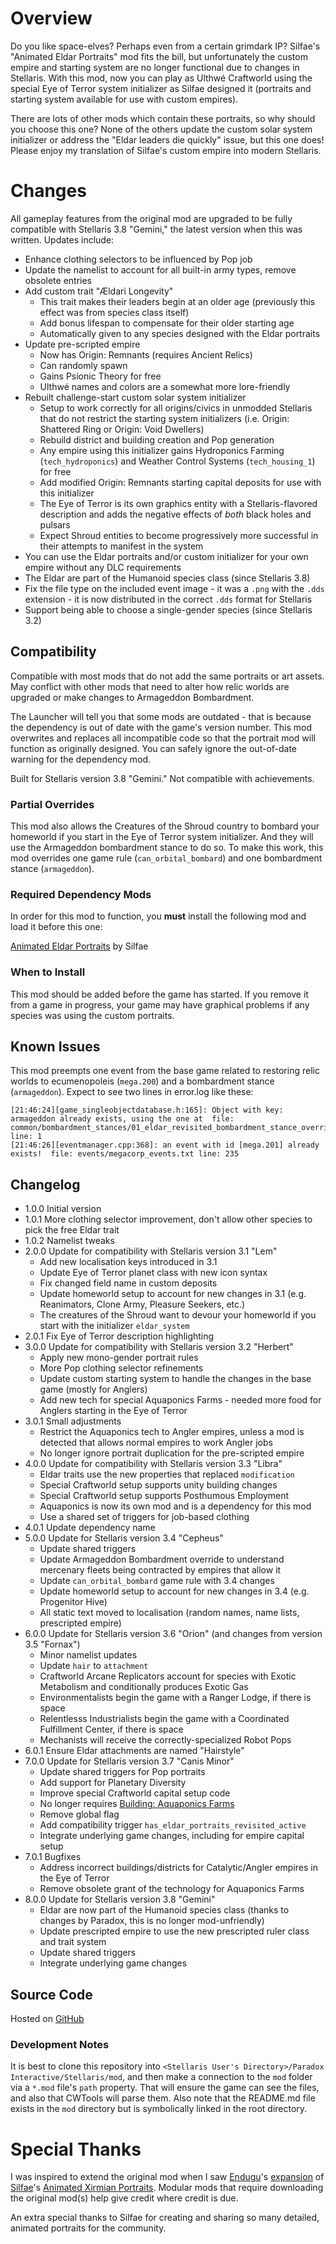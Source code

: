 # Overview

Do you like space-elves? Perhaps even from a certain grimdark IP? Silfae's "Animated Eldar Portraits" mod fits the bill, but unfortunately the custom empire and starting system are no longer functional due to changes in Stellaris.  With this mod, now you can play as Ulthwé Craftworld using the special Eye of Terror system initializer as Silfae designed it (portraits and starting system available for use with custom empires).

There are lots of other mods which contain these portraits, so why should you choose this one?  None of the others update the custom solar system initializer or address the "Eldar leaders die quickly" issue, but this one does!  Please enjoy my translation of Silfae's custom empire into modern Stellaris.

# Changes

All gameplay features from the original mod are upgraded to be fully compatible with Stellaris 3.8 "Gemini," the latest version when this was written.  Updates include:

* Enhance clothing selectors to be influenced by Pop job
* Update the namelist to account for all built-in army types, remove obsolete entries
* Add custom trait "Ældari Longevity"
    * This trait makes their leaders begin at an older age (previously this effect was from species class itself)
    * Add bonus lifespan to compensate for their older starting age
    * Automatically given to any species designed with the Eldar portraits
* Update pre-scripted empire
    * Now has Origin: Remnants (requires Ancient Relics)
    * Can randomly spawn
    * Gains Psionic Theory for free
    * Ulthwé names and colors are a somewhat more lore-friendly
* Rebuilt challenge-start custom solar system initializer
    * Setup to work correctly for all origins/civics in unmodded Stellaris that do not restrict the starting system initializers (i.e. Origin: Shattered Ring or Origin: Void Dwellers)
    * Rebuild district and building creation and Pop generation
    * Any empire using this initializer gains Hydroponics Farming (`tech_hydroponics`) and Weather Control Systems (`tech_housing_1`) for free
    * Add modified Origin: Remnants starting capital deposits for use with this initializer
    * The Eye of Terror is its own graphics entity with a Stellaris-flavored description and adds the negative effects of _both_ black holes and pulsars
    * Expect Shroud entities to become progressively more successful in their attempts to manifest in the system
* You can use the Eldar portraits and/or custom initializer for your own empire without any DLC requirements
* The Eldar are part of the Humanoid species class (since Stellaris 3.8)
* Fix the file type on the included event image - it was a `.png` with the `.dds` extension - it is now distributed in the correct `.dds` format for Stellaris
* Support being able to choose a single-gender species (since Stellaris 3.2)

## Compatibility

Compatible with most mods that do not add the same portraits or art assets.  May conflict with other mods that need to alter how relic worlds are upgraded or make changes to Armageddon Bombardment.

The Launcher will tell you that some mods are outdated - that is because the dependency is out of date with the game's version number.  This mod overwrites and replaces all incompatible code so that the portrait mod will function as originally designed.  You can safely ignore the out-of-date warning for the dependency mod.

Built for Stellaris version 3.8 "Gemini."  Not compatible with achievements.

### Partial Overrides

This mod also allows the Creatures of the Shroud country to bombard your homeworld if you start in the Eye of Terror system initializer.  And they will use the Armageddon bombardment stance to do so.  To make this work, this mod overrides one game rule (`can_orbital_bombard`) and one bombardment stance (`armageddon`).

### Required Dependency Mods

In order for this mod to function, you **must** install the following mod and load it before this one:

[Animated Eldar Portraits](https://steamcommunity.com/sharedfiles/filedetails/?id=707415339) by Silfae

### When to Install

This mod should be added before the game has started.  If you remove it from a game in progress, your game may have graphical problems if any species was using the custom portraits.

## Known Issues

This mod preempts one event from the base game related to restoring relic worlds to ecumenopoleis (`mega.200`) and a bombardment stance (`armageddon`).  Expect to see two lines in error.log like these:

```
[21:46:24][game_singleobjectdatabase.h:165]: Object with key: armageddon already exists, using the one at  file: common/bombardment_stances/01_eldar_revisited_bombardment_stance_overrides.txt line: 1
[21:46:26][eventmanager.cpp:368]: an event with id [mega.201] already exists!  file: events/megacorp_events.txt line: 235
```

## Changelog

* 1.0.0 Initial version
* 1.0.1 More clothing selector improvement, don't allow other species to pick the free Eldar trait
* 1.0.2 Namelist tweaks
* 2.0.0 Update for compatibility with Stellaris version 3.1 "Lem"
    * Add new localisation keys introduced in 3.1
    * Update Eye of Terror planet class with new icon syntax
    * Fix changed field name in custom deposits
    * Update homeworld setup to account for new changes in 3.1 (e.g. Reanimators, Clone Army, Pleasure Seekers, etc.)
    * The creatures of the Shroud want to devour your homeworld if you start with the initializer `eldar_system`
* 2.0.1 Fix Eye of Terror description highlighting
* 3.0.0 Update for compatibility with Stellaris version 3.2 "Herbert"
    * Apply new mono-gender portrait rules
    * More Pop clothing selector refinements
    * Update custom starting system to handle the changes in the base game (mostly for Anglers)
    * Add new tech for special Aquaponics Farms - needed more food for Anglers starting in the Eye of Terror
* 3.0.1 Small adjustments
    * Restrict the Aquaponics tech to Angler empires, unless a mod is detected that allows normal empires to work Angler jobs
    * No longer ignore portrait duplication for the pre-scripted empire
* 4.0.0 Update for compatibility with Stellaris version 3.3 "Libra"
    * Eldar traits use the new properties that replaced `modification`
    * Special Craftworld setup supports unity building changes
    * Special Craftworld setup supports Posthumous Employment
    * Aquaponics is now its own mod and is a dependency for this mod
    * Use a shared set of triggers for job-based clothing
* 4.0.1 Update dependency name
* 5.0.0 Update for Stellaris version 3.4 "Cepheus"
    * Update shared triggers
    * Update Armageddon Bombardment override to understand mercenary fleets being contracted by empires that allow it
    * Update `can_orbital_bombard` game rule with 3.4 changes
    * Update homeworld setup to account for new changes in 3.4 (e.g. Progenitor Hive)
    * All static text moved to localisation (random names, name lists, prescripted empire)
* 6.0.0 Update for Stellaris version 3.6 "Orion" (and changes from version 3.5 "Fornax")
    * Minor namelist updates
    * Update `hair` to `attachment`
    * Craftworld Arcane Replicators account for species with Exotic Metabolism and conditionally produces Exotic Gas
    * Environmentalists begin the game with a Ranger Lodge, if there is space
    * Relentlesss Industrialists begin the game with a Coordinated Fulfillment Center, if there is space
    * Mechanists will receive the correctly-specialized Robot Pops
* 6.0.1 Ensure Eldar attachments are named "Hairstyle"
* 7.0.0 Update for Stellaris version 3.7 "Canis Minor"
    * Update shared triggers for Pop portraits
    * Add support for Planetary Diversity
    * Improve special Craftworld capital setup code
    * No longer requires [Building: Aquaponics Farms](https://steamcommunity.com/sharedfiles/filedetails/?id=2768297949)
    * Remove global flag
    * Add compatibility trigger `has_eldar_portraits_revisited_active`
    * Integrate underlying game changes, including for empire capital setup
* 7.0.1 Bugfixes
    * Address incorrect buildings/districts for Catalytic/Angler empires in the Eye of Terror
    * Remove obsolete grant of the technology for Aquaponics Farms
* 8.0.0 Update for Stellaris version 3.8 "Gemini"
    * Eldar are now part of the Humanoid species class (thanks to changes by Paradox, this is no longer mod-unfriendly)
    * Update prescripted empire to use the new prescripted ruler class and trait system
    * Update shared triggers
    * Integrate underlying game changes

## Source Code

Hosted on [GitHub](https://github.com/corsairmarks/eldar_portraits_revisited)

### Development Notes

It is best to clone this repository into `<Stellaris User's Directory>/Paradox Interactive/Stellaris/mod`, and then make a connection to the `mod` folder via a `*.mod` file's `path` property.  That will ensure the game can see the files, and also that CWTools will parse them.  Also note that the README.md file exists in the `mod` directory but is symbolically linked in the root directory.

# Special Thanks

I was inspired to extend the original mod when I saw [Endugu](https://steamcommunity.com/profiles/76561198037630876/myworkshopfiles/)'s [expansion](https://steamcommunity.com/sharedfiles/filedetails/?id=1584824947) of [Silfae](https://steamcommunity.com/profiles/76561198021525667/myworkshopfiles/)'s [Animated Xirmian Portraits](https://steamcommunity.com/workshop/filedetails/?id=881118424).  Modular mods that require downloading the original mod(s) help give credit where credit is due.

An extra special thanks to Silfae for creating and sharing so many detailed, animated portraits for the community.